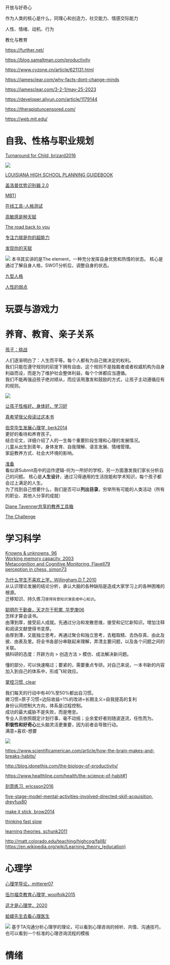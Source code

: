 开放与好奇心

作为人类的核心是什么，同理心和创造力，社交能力、情感交际能力

人性、情绪、动机、行为

教化与教育

https://further.net/

https://blog.samaltman.com/productivity

https://www.cyzone.cn/article/621131.html

https://jamesclear.com/why-facts-dont-change-minds

https://jamesclear.com/3-2-1/may-25-2023

https://developer.aliyun.com/article/1179144

https://therapistuncensored.com/

https://web.mit.edu/

# 自我、性格与职业规划

[Turnaround for Child, brizard2016](https://turnaroundusa.org/what-we-do/tools/building-blocks/)  

![](image/building-block.png)


[LOUISIANA HIGH SCHOOL PLANNING GUIDEBOOK](https://www.louisianabelieves.com/docs/default-source/course-choice/high-school-planning-guidebook.pdf?sfvrsn=36)

[盖洛普优势识别器 2.0]()

[MBTI](https://www.16personalities.com/ch/%E7%B1%BB%E5%9E%8B%E6%8F%8F%E8%BF%B0)

[在线工具-人格测试](https://www.zxgj.cn/g/dawujianban)

[高敏感是种天赋]()

[The road back to you]()

[专注力就是你的超能力]()


[发现你的天赋]()

![](image/aptitude.drawio.png)
本书其实讲的是The element，一种充分发挥自身优势和热情的状态。
核心是通过了解自身人格，SWOT分析后，调整自身的状态。

[九型人格]()

[人性的弱点]()

# 玩耍与游戏力

# 养育、教育、亲子关系

[孩子：挑战](https://book.douban.com/subject/35200665/)  

人们逐渐明白了：人生而平等。每个人都有为自己做决定的权利。  
我们只能在遵守规则的前提下拥有自由，这个规则不是独裁者或者权威机构为自身利益而设，而是为了维护社会整体利益，每个个体都应当遵循。  
我们不能再强迫孩子绝对顺从，而应该用激发和鼓励的方式，让孩子主动遵循应有的规则。 

![](image/children.drawio.png)



[让孩子性格好、身体好、学习好]()



[真希望我父母读过这本书]()

[伯克毕生发展心理学, berk2014](https://book.douban.com/subject/25773343/)  
更好的看待和养育孩子。  
结合论文，详细介绍了人的一生每个重要阶段生理和心理的发展情况。  
儿童从出生到青年，身体发育、自我理解、语言发展、情绪管理。  
家庭教养方式、社会大环境的影响。

[准备]()  
看似讲Submit高中的运作逻辑-何为一所好的学校，另一方面激发我们家长分析自己的问题。
核心是**人生设计**，通过习得通用的生活技能和学术知识，每个孩子都会过上满足的人生。  
为了找到自己想要什么，我们是否可以**列出目录**，穷举所有可能的人类活动（所有的职业、其他人分享的成就）  

[Diane Tavenner共享的教养工具箱](https://preparedparents.org/resources/)

[The Challenge](https://book.douban.com/subject/26304087/)

# 学习科学

[Knowns & unknowns, 96](http://matt.colorado.edu/teaching/highcog/fall8/nbbbbchlpsu96.pdf)  
[Working memory capacity, 2003](http://matt.colorado.edu/teaching/highcog/fall8/cke3.pdf)  
[Metacognition and Cognitive Monitoring, Flavell79](https://pdfs.semanticscholar.org/ee65/2f0f63ed5b0cfe0af4cb4ea76b2ecf790c8d.pdf)  
[perception in chess, simon73](http://matt.colorado.edu/teaching/highcog/fall8/cs73.pdf)  

[为什么学生不喜欢上学，Willingham.D.T.2010](https://book.douban.com/subject/4864832/)  
从认识理论发展的结论分析，承认大脑的各种缺陷是造成大家学习上的各种困难的根源。  
迁移知识、持久练习`使得背景知识演变成中心知识`。 

[聪明在于勤奋，天才在于积累, 华罗庚06](https://book.douban.com/subject/1973934/)  
怎样才算会读书。  
由薄到厚，接受前人成就。先通过分治和发散思维，接受和记忆新知识。增加注释和阅读文献使得书变厚。  
由厚到薄，又能独立思考。再通过聚合和独立思考，去粗取精、去伪存真、由此及彼、由表及里。将全书各部分串联起来理解，弄清主要问题，以及各个问题之间的关联。  
搞科研的态度：开辟方向 > 创造方法 > 模仿、成法解决新问题。  

懂的部分，可以快速略过；要紧的，需要重点专研。对自己来说，一本书新的内容加入到自己的体系中，形成飞轮效应。  

[掌控习惯, clear](https://book.douban.com/subject/34326931/)

我们每天的行动中有40%至50%都出自习惯。  
微习惯=原子习惯=边际收益=1%的改进=长期主义=自我提高的复利    
身份认同控制大方向，体系是过程控制。  
成功的最大威胁不是失败，而是倦怠。  
专业人员依照既定计划行事，毫不动摇；业余爱好者则随波逐流，任性而为。  
**积极性和好奇心**比头脑灵活更重要，因为前者会导致行动。  
满意=喜欢-想要  

![](image/habit.drawio.png)

https://www.scientificamerican.com/article/how-the-brain-makes-and-breaks-habits/

http://blog.idonethis.com/the-biology-of-productivity/

https://www.healthline.com/health/the-science-of-habit#1


[刻意练习, ericsson2016](https://book.douban.com/subject/26895993/)

[five-stage-model-mental-activities-involved-directed-skill-acquisition, dreyfus80](https://www.researchgate.net/publication/235125013_A_Five-Stage_Model_of_the_Mental_Activities_Involved_in_Directed_Skill_Acquisition)

[make it stick, brow2014](file:///Users/liangge/Desktop/kupdf.net_make-it-stick-the-science-of-successful-learning.pdf)

[thinking fast slow](https://paulminors.com/blog/thinking-fast-slow-book-summary-pdf/)

[learning theories, schunk2011](https://book.douban.com/subject/10579469/?from=tag)

http://matt.colorado.edu/teaching/highcog/fall8/  
https://en.wikipedia.org/wiki/Learning_theory_(education)  


# 心理学
[心理学导论，mitterer07](https://book.douban.com/subject/2125973/)  


[伍尔福克教育心理学, woolfolk2015](https://book.douban.com/subject/26744183/)  

[这才是心理学，2020](https://book.douban.com/subject/35023259/)  

[蛤蟆先生去看心理医生](https://book.douban.com/subject/35143790/)  

![](image/hama.drawio.png)
基于TA沟通分析心理学的理论，可以看到心理咨询的倾听、共情、沟通技巧，也可以看到一个标准的心理咨询流程的模板 

# 情绪
